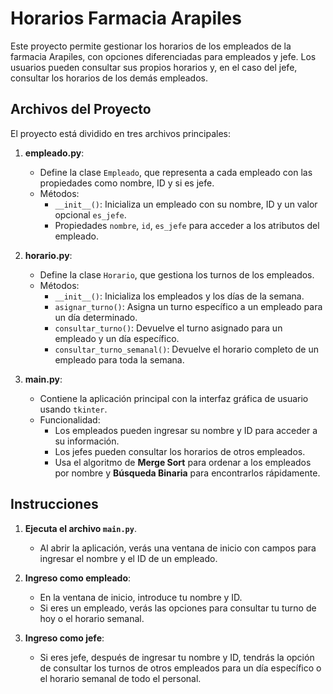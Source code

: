 # Horarios Farmacia Arapiles

Este proyecto permite gestionar los horarios de los empleados de la farmacia Arapiles, con opciones diferenciadas para empleados y jefe. Los usuarios pueden consultar sus propios horarios y, en el caso del jefe, consultar los horarios de los demás empleados.

## Archivos del Proyecto

El proyecto está dividido en tres archivos principales:

1. **empleado.py**: 
   - Define la clase `Empleado`, que representa a cada empleado con las propiedades como nombre, ID y si es jefe.
   - Métodos:
     - `__init__()`: Inicializa un empleado con su nombre, ID y un valor opcional `es_jefe`.
     - Propiedades `nombre`, `id`, `es_jefe` para acceder a los atributos del empleado.

2. **horario.py**: 
   - Define la clase `Horario`, que gestiona los turnos de los empleados.
   - Métodos:
     - `__init__()`: Inicializa los empleados y los días de la semana.
     - `asignar_turno()`: Asigna un turno específico a un empleado para un día determinado.
     - `consultar_turno()`: Devuelve el turno asignado para un empleado y un día específico.
     - `consultar_turno_semanal()`: Devuelve el horario completo de un empleado para toda la semana.

3. **main.py**: 
   - Contiene la aplicación principal con la interfaz gráfica de usuario usando `tkinter`.
   - Funcionalidad:
     - Los empleados pueden ingresar su nombre y ID para acceder a su información.
     - Los jefes pueden consultar los horarios de otros empleados.
     - Usa el algoritmo de **Merge Sort** para ordenar a los empleados por nombre y **Búsqueda Binaria** para encontrarlos rápidamente.

## Instrucciones

1. **Ejecuta el archivo `main.py`**.
   - Al abrir la aplicación, verás una ventana de inicio con campos para ingresar el nombre y el ID de un empleado.

2. **Ingreso como empleado**:
   - En la ventana de inicio, introduce tu nombre y ID.
   - Si eres un empleado, verás las opciones para consultar tu turno de hoy o el horario semanal.

3. **Ingreso como jefe**:
   - Si eres jefe, después de ingresar tu nombre y ID, tendrás la opción de consultar los turnos de otros empleados para un día específico o el horario semanal de todo el personal.

